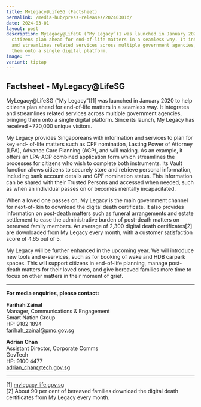 ```yaml
---
title: MyLegacy@LifeSG (Factsheet)
permalink: /media-hub/press-releases/20240301d/
date: 2024-03-01
layout: post
description: MyLegacy@LifeSG (“My Legacy”)1 was launched in January 2020 to help
  citizens plan ahead for end-of-life matters in a seamless way. It integrates
  and streamlines related services across multiple government agencies, bringing
  them onto a single digital platform.
image: ""
variant: tiptap
---
```

<h2>Factsheet - MyLegacy@LifeSG</h2>
<p>MyLegacy@LifeSG (“My Legacy”)[1] was launched in January 2020 to help
citizens plan ahead for end-of-life matters in a seamless way. It integrates
and streamlines related services across multiple government agencies, bringing
them onto a single digital platform. Since its launch, My Legacy has received
~720,000 unique visitors.</p>
<p>My Legacy provides Singaporeans with information and services to plan
for key end- of-life matters such as CPF nomination, Lasting Power of Attorney
(LPA), Advance Care Planning (ACP), and will making. As an example, it
offers an LPA-ACP combined application form which streamlines the processes
for citizens who wish to complete both instruments. Its Vault function
allows citizens to securely store and retrieve personal information, including
bank account details and CPF nomination status. This information can be
shared with their Trusted Persons and accessed when needed, such as when
an individual passes on or becomes mentally incapacitated.</p>
<p>When a loved one passes on, My Legacy is the main government channel for
next-of- kin to download the digital death certificate. It also provides
information on post-death matters such as funeral arrangements and estate
settlement to ease the administrative burden of post-death matters on bereaved
family members. An average of 2,300 digital death certificates[2] are downloaded
from My Legacy every month, with a customer satisfaction score of 4.65
out of 5.</p>
<p>My Legacy will be further enhanced in the upcoming year. We will introduce
new tools and e-services, such as for booking of wake and HDB carpark spaces.
This will support citizens in end-of-life planning, manage post-death matters
for their loved ones, and give bereaved families more time to focus on
other matters in their moment of grief.</p>
<hr>
<p><strong>For media enquiries, please contact:</strong>
</p>
<p><strong>Farihah Zainal</strong>
<br>Manager, Communications &amp; Engagement
<br>Smart Nation Group
<br>HP: 9182 1894
<br><a href="mailto:farihah_zainal@pmo.gov.sg" rel="noopener noreferrer nofollow" target="_blank">farihah_zainal@pmo.gov.sg</a>
</p>
<p><strong>Adrian Chan</strong>
<br>Assistant Director, Corporate Comms
<br>GovTech
<br>HP: 9100 4477
<br><a href="mailto:adrian_chan@tech.gov.sg" rel="noopener noreferrer nofollow" target="_blank">adrian_chan@tech.gov.sg</a>
</p>
<hr>
<p>[1] <a href="http://mylegacy.life.gov.sg" rel="noopener noreferrer nofollow" target="_blank">mylegacy.life.gov.sg</a>
<br>[2] About 90 per cent of bereaved families download the digital death
certificates from My Legacy every month.</p>